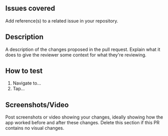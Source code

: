 ## Issues covered
Add reference(s) to a related issue in your repository.

## Description
A description of the changes proposed in the pull request. Explain what it does to give the reviewer some context for what they're reviewing.

## How to test
1. Navigate to...
2. Tap...

## Screenshots/Video
Post screenshots or video showing your changes, ideally showing how the app worked before and after these changes. Delete this section if this PR contains no visual changes.

